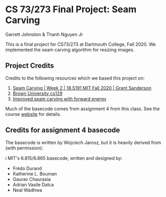 # CS 73/273 Final Project: Seam Carving

Garrett Johnston & Thanh Nguyen Jr

This is a final project for CS73/273 at Dartmouth College, Fall 2020. We implemented the seam carving algorithm for resizing images.

## Project Credits

Credits to the following resources which we based this project on:

1. [Seam Carving | Week 2 | 18.S191 MIT Fall 2020 | Grant Sanderson](https://www.youtube.com/watch?v=rpB6zQNsbQU&ab_channel=TheJuliaProgrammingLanguage)
2. [Brown University cs129](http://cs.brown.edu/courses/cs129/results/proj3/taox/)
3. [Improved seam carving with forward energy](https://avikdas.com/2019/07/29/improved-seam-carving-with-forward-energy.html)

Much of the basecode comes from assignment 4 from this class. See the course [website](https://canvas.dartmouth.edu/courses/43075) for details.

## Credits for assignment 4 basecode

The basecode is written by Wojciech Jarosz, but it is heavily derived from (with permission):

:information_source: MIT's 6.815/6.865 basecode, written and designed by:

- Frédo Durand
- Katherine L. Bouman
- Gaurav Chaurasia
- Adrian Vasile Dalca
- Neal Wadhwa
